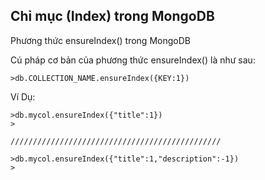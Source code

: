 
## Chỉ mục (Index) trong MongoDB
Phương thức ensureIndex() trong MongoDB

Cú pháp cơ bản của phương thức ensureIndex() là như sau:
```roomsql
>db.COLLECTION_NAME.ensureIndex({KEY:1})
```


Ví Dụ:

```roomsql
>db.mycol.ensureIndex({"title":1})
>

///////////////////////////////////////////////

>db.mycol.ensureIndex({"title":1,"description":-1})
>
```











